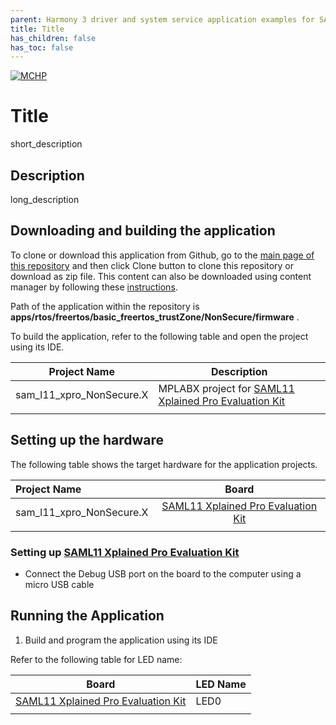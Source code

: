 ```yaml
---
parent: Harmony 3 driver and system service application examples for SAM L10/L11 family
title: Title 
has_children: false
has_toc: false
---
```


[![MCHP](https://www.microchip.com/ResourcePackages/Microchip/assets/dist/images/logo.png)](https://www.microchip.com)

# Title

short_description

## Description

long_description

## Downloading and building the application

To clone or download this application from Github, go to the [main page of this repository](https://github.com/Microchip-MPLAB-Harmony/core_apps_sam_l10_l11) and then click Clone button to clone this repository or download as zip file.
This content can also be downloaded using content manager by following these [instructions](https://github.com/Microchip-MPLAB-Harmony/contentmanager/wiki).

Path of the application within the repository is **apps/rtos/freertos/basic_freertos_trustZone/NonSecure/firmware** .

To build the application, refer to the following table and open the project using its IDE.

| Project Name      | Description                                    |
| ----------------- | ---------------------------------------------- |
| sam_l11_xpro_NonSecure.X | MPLABX project for [SAML11 Xplained Pro Evaluation Kit](https://www.microchip.com/DevelopmentTools/ProductDetails/PartNO/DM320205) |
|||

## Setting up the hardware

The following table shows the target hardware for the application projects.

| Project Name| Board|
|:---------|:---------:|
| sam_l11_xpro_NonSecure.X | [SAML11 Xplained Pro Evaluation Kit](https://www.microchip.com/DevelopmentTools/ProductDetails/PartNO/DM320205) |
|||

### Setting up [SAML11 Xplained Pro Evaluation Kit](https://www.microchip.com/DevelopmentTools/ProductDetails/PartNO/DM320205)

- Connect the Debug USB port on the board to the computer using a micro USB cable

## Running the Application

1. Build and program the application using its IDE

Refer to the following table for LED name:

| Board | LED Name |
| ----- | -------- |
|  [SAML11 Xplained Pro Evaluation Kit](https://www.microchip.com/DevelopmentTools/ProductDetails/PartNO/DM320205) | LED0 |
|||